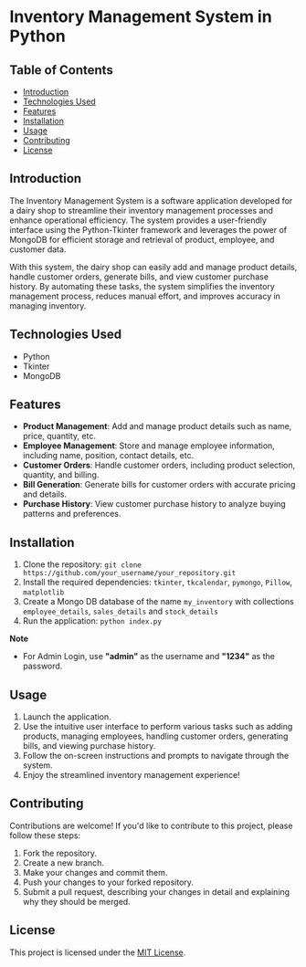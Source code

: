 # Inventory Management System in Python

## Table of Contents
- [Introduction](#introduction)
- [Technologies Used](#technologies-used)
- [Features](#features)
- [Installation](#installation)
- [Usage](#usage)
- [Contributing](#contributing)
- [License](#license)

## Introduction
The Inventory Management System is a software application developed for a dairy shop to streamline their inventory management processes and enhance operational efficiency. The system provides a user-friendly interface using the Python-Tkinter framework and leverages the power of MongoDB for efficient storage and retrieval of product, employee, and customer data.

With this system, the dairy shop can easily add and manage product details, handle customer orders, generate bills, and view customer purchase history. By automating these tasks, the system simplifies the inventory management process, reduces manual effort, and improves accuracy in managing inventory.

## Technologies Used
- Python
- Tkinter
- MongoDB

## Features
- **Product Management**: Add and manage product details such as name, price, quantity, etc.
- **Employee Management**: Store and manage employee information, including name, position, contact details, etc.
- **Customer Orders**: Handle customer orders, including product selection, quantity, and billing.
- **Bill Generation**: Generate bills for customer orders with accurate pricing and details.
- **Purchase History**: View customer purchase history to analyze buying patterns and preferences.

## Installation
1. Clone the repository: `git clone https://github.com/your_username/your_repository.git`
2. Install the required dependencies: `tkinter`, `tkcalendar`, `pymongo`, `Pillow`, `matplotlib`
3. Create a Mongo DB database of the name `my_inventory` with collections  `employee_details`, `sales_details` and `stock_details`
4. Run the application: `python index.py`

**Note**
- For Admin Login, use __"admin"__ as the username and __"1234"__ as the password.

## Usage
1. Launch the application.
2. Use the intuitive user interface to perform various tasks such as adding products, managing employees, handling customer orders, generating bills, and viewing purchase history.
3. Follow the on-screen instructions and prompts to navigate through the system.
4. Enjoy the streamlined inventory management experience!

## Contributing
Contributions are welcome! If you'd like to contribute to this project, please follow these steps:
1. Fork the repository.
2. Create a new branch.
3. Make your changes and commit them.
4. Push your changes to your forked repository.
5. Submit a pull request, describing your changes in detail and explaining why they should be merged.

## License
This project is licensed under the [MIT License](LICENSE).
